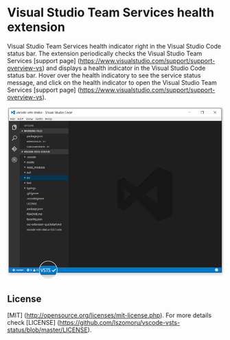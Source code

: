 # Visual Studio Team Services health extension

Visual Studio Team Services health indicator right in the Visual Studio Code status bar. The extension periodically checks the Visual Studio Team Services [support page] (https://www.visualstudio.com/support/support-overview-vs) and displays a health indicator in the Visual Studio Code status bar. Hover over the health indicatory to see the service status message, and click on the health indicator to open the Visual Studio Team Services [support page] (https://www.visualstudio.com/support/support-overview-vs).

<p align="center">
  <img width="1000" src="https://github.com/lszomoru/vscode-vsts-status/blob/master/assets/vscode.png">
</p>

## License
[MIT] (http://opensource.org/licenses/mit-license.php). For more details check [LICENSE] (https://github.com/lszomoru/vscode-vsts-status/blob/master/LICENSE).
